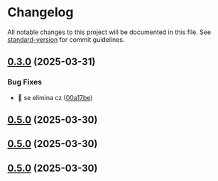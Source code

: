 # Changelog

All notable changes to this project will be documented in this file. See [standard-version](https://github.com/conventional-changelog/standard-version) for commit guidelines.

## [0.3.0](https://github.com/VictorManuelCarrillo/vue-ui/compare/v0.2.0...v0.3.0) (2025-03-31)


### Bug Fixes

* :bug: se elimina cz ([00a17be](https://github.com/VictorManuelCarrillo/vue-ui/commit/00a17bea6df114aa26f64c174cfdb42bf1dbbe0b))

## [0.5.0](https://github.com/VictorManuelCarrillo/vue-ui/compare/v0.3.0...v0.5.0) (2025-03-30)

## [0.5.0](https://github.com/VictorManuelCarrillo/vue-ui/compare/v0.3.0...v0.5.0) (2025-03-30)

## [0.5.0](https://github.com/VictorManuelCarrillo/vue-ui/compare/v0.3.0...v0.5.0) (2025-03-30)
